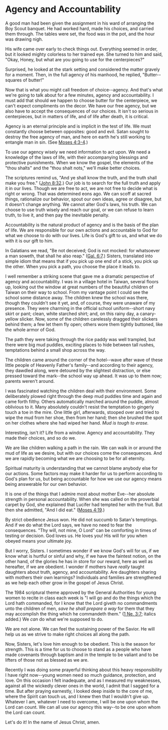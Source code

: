 # Agency and Accountability

A good man had been given the assignment in his ward of arranging the Boy
Scout banquet. He had worked hard, made his choices, and carried them through.
The tables were set, the food was in the pot, and the hour was drawing nigh.

His wife came over early to check things out. Everything seemed in order, but
it looked mighty colorless to her trained eye. She turned to him and said,
"Okay, Honey, but what are you going to use for the centerpieces?"

Surprised, he looked at the stark setting and considered the matter gravely
for a moment. Then, in the full agency of his manhood, he replied, "Butter--
squares of butter!"

Now that is what you might call freedom of choice--agency. And that's what
we're going to talk about for a few minutes, agency and accountability. I must
add that should we happen to choose butter for the centerpiece, we can't
expect compliments on the decor. We have our free agency, but we also have to
accept the consequences of our choices. It isn't so serious in centerpieces,
but in matters of life, and of life after death, it is critical.

Agency is an eternal principle and is implicit in the test of life. We must
constantly choose between opposites: good and evil. Satan sought to destroy
the free agency of man, and here on earth he's still working to entangle man
in sin. (See [Moses
4:3-4](https://www.lds.org/scriptures/pgp/moses/4.3-4?lang=eng#2).)

To use our agency wisely we need information to act upon. We need a knowledge
of the laws of life, with their accompanying blessings and protective
punishments. When we know the gospel, the elements of the "thou shalts" and
the "thou shalt nots," we'll make better choices.

The scriptures remind us, "And ye shall know the truth, and the truth shall
make you free." ([John
8:32](https://www.lds.org/scriptures/nt/john/8.32?lang=eng#31).) Our job is to
search for the full truth and apply it in our lives. Though we are free to
act, we are not free to decide what is right or wrong. That was determined
eons ago. We can scoff at sacred things, rationalize our behavior, spout our
own ideas, agree or disagree, but it doesn't change anything. We cannot alter
God's laws, his truth. We can choose to use truth wisely and reach our goal,
or we can refuse to learn truth, to live it, and then pay the inevitable
penalty.

Accountability is the natural product of agency and is the basis of the plan
of life. We are responsible for our own actions and accountable to God for
what we choose to do with our lives. Life is God's gift to us, and what we do
with it is our gift to him.

In Galatians we read, "Be not deceived; God is not mocked: for whatsoever a
man soweth, that shall he also reap." ([Gal.
6:7](https://www.lds.org/scriptures/nt/gal/6.7?lang=eng#6).) Sisters,
translated into simple idiom that means that if you pick up one end of a
stick, you pick up the other. When you pick a path, you choose the place it
leads to.

I well remember a striking scene that gave me a dramatic perspective of agency
and accountability. I was in a village hotel in Taiwan, several floors up,
looking out the window at great numbers of the beautiful children of Taiwan on
their way to school. From my vantage point I could see the school some
distance away. The children knew the school was there, though they couldn't
see it yet, and, of course, they were unaware of my presence. They were
charming in the official school uniform--short navy skirt or pant; clean,
white starched shirt; and, on this rainy day, a canary-yellow slicker. Now,
some of the children carelessly dragged their slickers behind them; a few let
them fly open; others wore them tightly buttoned, like the whole armor of God.

The path they were taking through the rice paddy was well trampled, but there
were big mud puddles, exciting places to hide between tall rushes, temptations
behind a small shop across the way.

The children came around the corner of the hotel--wave after wave of these
little people of Heavenly Father's family--and according to their agency, they
dawdled along, were detoured by the slightest distraction, or else pressed
toward the mark--the school way up ahead. It was up to them now; parents
weren't around.

I was fascinated watching the children deal with their environment. Some
deliberately plowed right through the deep mud puddles time and again and came
forth filthy. Others automatically marched around the puddle, almost oblivious
to it. Many absolutely couldn't resist the temptation to gingerly touch a toe
in the mire. One little girl, afterwards, stooped over and tried to wipe the
mud from her shoe, then from her hand; then she brushed the spot on her
clothes where she had wiped her hand. _Mud is tough to erase._

Interesting, isn't it? Life from a window. Agency and accountability. They
made their choices, and so do we.

We are like children walking a path in the rain. We can walk in or around the
mud of life as we desire, but with our choices come the consequences. And we
are rapidly becoming what we are choosing to be for all eternity.

Spiritual maturity is understanding that we cannot blame anybody else for our
actions. Some factors may make it harder for us to perform according to God's
plan for us, but being accountable for how we use our agency means being
answerable for our own behavior.

It is one of the things that I admire most about mother Eve--her absolute
strength in personal accountability. When she was called on the proverbial
carpet by God, she explained that Lucifer had tempted her with the fruit. But
then she admitted, "And I did eat." ([Moses
4:19](https://www.lds.org/scriptures/pgp/moses/4.19?lang=eng#18).)

By strict obedience Jesus won. He did not succumb to Satan's temptings. And if
we do what the Lord says, we have no need to fear the consequences. "Thy will,
not mine, O Lord" can be comforting in times of testing or decision. God loves
us. He loves you! His will for you when obeyed means your ultimate joy.

But I worry, Sisters. I sometimes wonder if we know God's will for us, if we
know what is hurtful or sinful and why, if we have the faintest notion, on the
other hand, of the glories he has in store for our reward, here as well as
hereafter, if we are obedient. I wonder if mothers have _really_ taught
daughters about truth, agency, and accountability. Are daughters sharing with
mothers their own learnings? Individuals and families are strengthened as we
help each other grow in the gospel of Jesus Christ.

The 1984 scriptural theme approved by the General Authorities for young women
to recite in class each week is "I will go and do the things which the Lord
hath commanded, for I know that the Lord giveth no commandments unto the
children of men, _save he shall prepare a way_ for them that they may
accomplish the thing which he commandeth them." ([1 Ne.
3:7](https://www.lds.org/scriptures/bofm/1-ne/3.7?lang=eng#6); italics added.)
We _can_ do what we're supposed to do.

We are not alone. We can feel the sustaining power of the Savior. He will help
us as we strive to make right choices all along the path.

Now, Sisters, let's love him enough to be obedient. This is the season for
strength. This is a time for us to choose to stand as a people who have made
covenants through baptism and in the temple to be valiant and to be lifters of
those not as blessed as we are.

Recently I was doing some prayerful thinking about this heavy responsibility I
have right now--young women need so much guidance, protection, and love. On
this occasion I felt inadequate, and as I measured my weaknesses, against all
the wickedly clever ones in the world, I admit that I sagged for a time. But
after praying earnestly, I looked deep inside to the core of me, where the
Spirit can touch us, and I knew then that I wouldn't give up. Whatever I am,
whatever I need to overcome, I will be one upon whom the Lord can count. We
can all use our agency this way--to be one upon whom the Lord can count.

Let's do it! In the name of Jesus Christ, amen.


